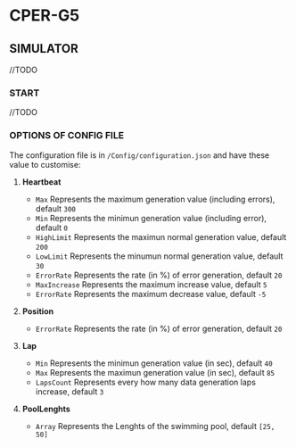 # CPER-G5

## SIMULATOR

//TODO

### START

//TODO

### OPTIONS OF CONFIG FILE
The configuration file is in `/Config/configuration.json` and have these value to customise:

1. **Heartbeat**
   - `Max` Represents the maximum generation value (including errors), default `300`
   - `Min` Represents the minimun generation value (including error), default `0`
   - `HighLimit` Represents the maximun normal generation value, default `200`
   - `LowLimit` Represents the minumun normal generation value, default `30`
   - `ErrorRate` Represents the rate (in %) of error generation, default `20`
   - `MaxIncrease` Represents the maximum increase value, default `5`
   - `ErrorRate` Represents the maximum decrease value, default `-5`
   
2. **Position**
   - `ErrorRate` Represents the rate (in %) of error generation, default `20`
   
3. **Lap**
   - `Min` Represents the minimun generation value (in sec), default `40`
   - `Max` Represents the maximun generation value (in sec), default `85`
   - `LapsCount` Represents every how many data generation laps increase, default `3`
   
4. **PoolLenghts**
   - `Array` Represents the Lenghts of the swimming pool, default `[25, 50]`
